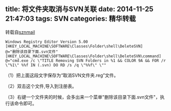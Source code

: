title: 将文件夹取消与SVN关联
date: 2014-11-25 21:47:03
tags: SVN
categories: 精华转载
---

转载自[sznmail](http://sznmail.iteye.com/blog/347638)

```
Windows Registry Editor Version 5.00
[HKEY_LOCAL_MACHINE\SOFTWARE\Classes\Folder\shell\DeleteSVN]
@="删除该目录下面.svn文件"
[HKEY_LOCAL_MACHINE\SOFTWARE\Classes\Folder\shell\DeleteSVN\command]
@="cmd.exe /c \"TITLE Removing SVN Folders in %1 && COLOR 9A && FOR /r \"%1\" %%f IN (.svn) DO RD /s /q \"%%f\" \"" 
```

（1）把上面这段文字保存为“取消SVN文件夹.reg”文件。

（2）双击这个文件,导入到注册表。

（3）右键一个文件夹的时候，会多出来一个菜单"删除该目录下面.svn文件"，执行该命令即可。